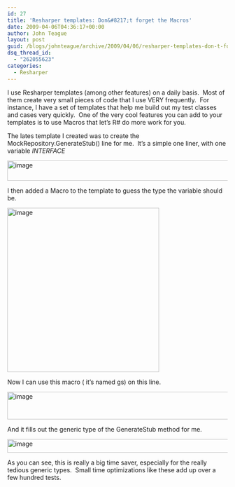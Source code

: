 ```yaml
---
id: 27
title: 'Resharper templates: Don&#8217;t forget the Macros'
date: 2009-04-06T04:36:17+00:00
author: John Teague
layout: post
guid: /blogs/johnteague/archive/2009/04/06/resharper-templates-don-t-forget-the-macros.aspx
dsq_thread_id:
  - "262055623"
categories:
  - Resharper
---
```

I use Resharper templates (among other features) on a daily basis.&#160; Most of them create very small pieces of code that I use VERY frequently.&#160; For instance, I have a set of templates that help me build out my test classes and cases very quickly.&#160; One of the very cool features you can add to your templates is to use Macros that let&#8217;s R# do more work for you.

The lates template I created was to create the MockRepository.GenerateStub<Type>() line for me.&#160; It’s a simple one liner, with one variable $INTERFACE$

[<img style="border-right: 0px;border-top: 0px;border-left: 0px;border-bottom: 0px" height="46" alt="image" src="http://lostechies.com/johnteague/files/2011/03/image_thumb_0CE98DCD.png" width="721" border="0" />](http://lostechies.com/johnteague/files/2011/03/image_0D55C0C2.png) 

I then added a Macro to the template to guess the type the variable should be.

[<img style="border-right: 0px;border-top: 0px;border-left: 0px;border-bottom: 0px" height="375" alt="image" src="http://lostechies.com/johnteague/files/2011/03/image_thumb_1815A8C8.png" width="347" border="0" />](http://lostechies.com/johnteague/files/2011/03/image_35F42CC9.png) 

Now I can use this macro ( it’s named gs) on this line.

[<img style="border-right: 0px;border-top: 0px;border-left: 0px;border-bottom: 0px" height="63" alt="image" src="http://lostechies.com/johnteague/files/2011/03/image_thumb_351E5790.png" width="593" border="0" />](http://lostechies.com/johnteague/files/2011/03/image_4E865ACA.png) 

And it fills out the generic type of the GenerateStub method for me.

[<img style="border-right: 0px;border-top: 0px;border-left: 0px;border-bottom: 0px" height="31" alt="image" src="http://lostechies.com/johnteague/files/2011/03/image_thumb_274EA246.png" width="913" border="0" />](http://lostechies.com/johnteague/files/2011/03/image_0C164945.png) 

As you can see, this is really a big time saver, especially for the really tedious generic types.&#160; Small time optimizations like these add up over a few hundred tests.